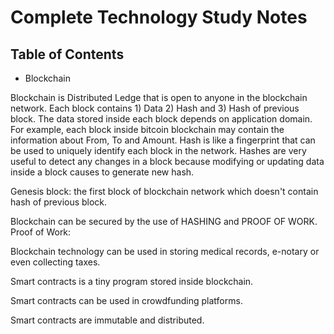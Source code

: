# Complete Technology Study Notes

## Table of Contents

- Blockchain 

Blockchain is Distributed Ledge that is open to anyone in the blockchain network. Each block contains 1) Data 2) Hash and 3) Hash of previous block. The data stored inside each block depends on application domain. For example, each block inside bitcoin blockchain may contain the information about From, To and Amount. Hash is like a fingerprint that can be used to uniquely identify each block in the network. Hashes are very useful to detect any changes in a block because modifying or updating data inside a block causes to generate new hash.

Genesis block: the first block of blockchain network which doesn't contain hash of previous block.

Blockchain can be secured by the use of HASHING and PROOF OF WORK.
Proof of Work: 

Blockchain technology can be used in storing medical records, e-notary or even collecting taxes.

Smart contracts is a tiny program stored inside blockchain.

Smart contracts can be used in crowdfunding platforms.

Smart contracts are immutable and distributed.
